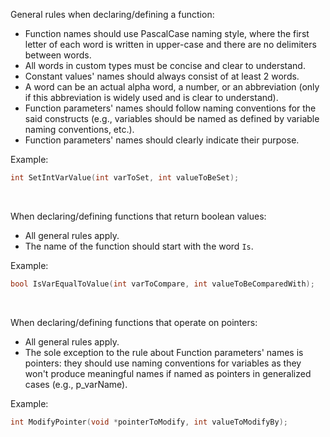General rules when declaring/defining a function:
- Function names should use PascalCase naming style, where the first letter of each word is written in upper-case and there are no delimiters between words.
- All words in custom types must be concise and clear to understand.
- Constant values' names should always consist of at least 2 words.
- A word can be an actual alpha word, a number, or an abbreviation (only if this abbreviation is widely used and is clear to understand).
- Function parameters' names should follow naming conventions for the said constructs (e.g., variables should be named as defined by variable naming conventions, etc.).
- Function parameters' names should clearly indicate their purpose.

Example:
```c
int SetIntVarValue(int varToSet, int valueToBeSet);
```
</br>

When declaring/defining functions that return boolean values:
- All general rules apply.
- The name of the function should start with the word `Is`.

Example:
```c
bool IsVarEqualToValue(int varToCompare, int valueToBeComparedWith);
```
</br>

When declaring/defining functions that operate on pointers:
- All general rules apply.
- The sole exception to the rule about Function parameters' names is pointers: they should use naming conventions for variables as they won't produce meaningful names if named as pointers in generalized cases (e.g., p_varName).

Example:
```c
int ModifyPointer(void *pointerToModify, int valueToModifyBy);
```
